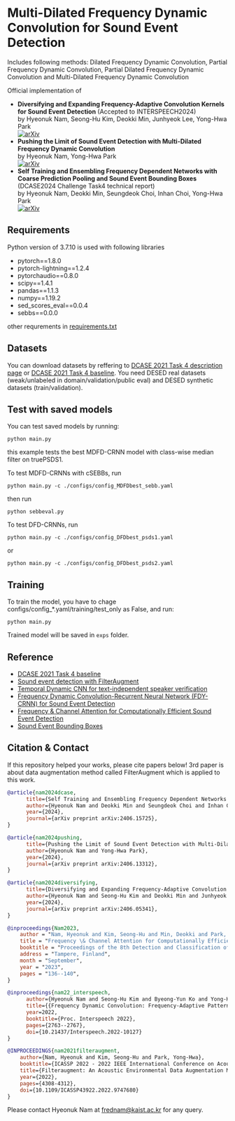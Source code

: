 # Multi-Dilated Frequency Dynamic Convolution for Sound Event Detection
Includes following methods: Dilated Frequency Dynamic Convolution, Partial Frequency Dynamic Convolution, Partial Dilated Frequency Dynamic Convolution and Multi-Dilated Frequency Dynamic Convolution

Official implementation of <br>
 - **Diversifying and Expanding Frequency-Adaptive Convolution Kernels for Sound Event Detection** (Accepted to INTERSPEECH2024) <br>
by Hyeonuk Nam, Seong-Hu Kim, Deokki Min, Junhyeok Lee, Yong-Hwa Park <br>
[![arXiv](https://img.shields.io/badge/arXiv-2406.05341-brightgreen)](https://arxiv.org/abs/2406.05341)<br>
 - **Pushing the Limit of Sound Event Detection with Multi-Dilated Frequency Dynamic Convolution** <br>
by Hyeonuk Nam, Yong-Hwa Park <br>
[![arXiv](https://img.shields.io/badge/arXiv-2406.13312-brightgreen)](https://arxiv.org/abs/2406.13312)<br>
 - **Self Training and Ensembling Frequency Dependent Networks with Coarse Prediction Pooling and Sound Event Bounding Boxes** (DCASE2024 Challenge Task4 technical report) <br>
by Hyeonuk Nam, Deokki Min, Seungdeok Choi, Inhan Choi, Yong-Hwa Park <br>
[![arXiv](https://img.shields.io/badge/arXiv-2406.15725-brightgreen)](https://arxiv.org/abs/2406.15725)<br>


## Requirements
Python version of 3.7.10 is used with following libraries
- pytorch==1.8.0
- pytorch-lightning==1.2.4
- pytorchaudio==0.8.0
- scipy==1.4.1
- pandas==1.1.3
- numpy==1.19.2
- sed_scores_eval==0.0.4
- sebbs==0.0.0

other requrements in [requirements.txt](./requirements.txt)


## Datasets
You can download datasets by reffering to [DCASE 2021 Task 4 description page](http://dcase.community/challenge2021/task-sound-event-detection-and-separation-in-domestic-environments) or [DCASE 2021 Task 4 baseline](https://github.com/DCASE-REPO/DESED_task). You need DESED real datasets (weak/unlabeled in domain/validation/public eval) and DESED synthetic datasets (train/validation).


## Test with saved models
You can test saved models by running:
```shell
python main.py
```
this example tests the best MDFD-CRNN model with class-wise median filter on truePSDS1.

To test MDFD-CRNNs with cSEBBs, run

```shell
python main.py -c ./configs/config_MDFDbest_sebb.yaml
```
then run
```shell
python sebbeval.py
```

To test DFD-CRNNs, run

```shell
python main.py -c ./configs/config_DFDbest_psds1.yaml
```
or
```shell
python main.py -c ./configs/config_DFDbest_psds2.yaml
```

## Training
To train the model, you have to chage configs/config_*.yaml/training/test_only as False, and run:
```shell
python main.py
```
Trained model will be saved in `exps` folder.

## Reference
- [DCASE 2021 Task 4 baseline](https://github.com/DCASE-REPO/DESED_task) <br>
- [Sound event detection with FilterAugment](https://github.com/frednam93/FilterAugSED) <br>
- [Temporal Dynamic CNN for text-independent speaker verification](https://https://github.com/shkim816/temporal_dynamic_cnn)
- [Frequency Dynamic Convolution-Recurrent Neural Network (FDY-CRNN) for Sound Event Detection](https://github.com/frednam93/FDY-SED)
- [Frequency & Channel Attention for Computationally Efficient Sound Event Detection](https://github.com/frednam93/lightSED)
- [Sound Event Bounding Boxes](https://github.com/merlresearch/sebbs)

## Citation & Contact
If this repository helped your works, please cite papers below! 3rd paper is about data augmentation method called FilterAugment which is applied to this work.
```bib
@article{nam2024dcase,
      title={Self Training and Ensembling Frequency Dependent Networks with Coarse Prediction Pooling and Sound Event Bounding Boxes}, 
      author={Hyeonuk Nam and Deokki Min and Seungdeok Choi and Inhan Choi and Yong-Hwa Park},
      year={2024},
      journal={arXiv preprint arXiv:2406.15725},
}

@article{nam2024pushing,
      title={Pushing the Limit of Sound Event Detection with Multi-Dilated Frequency Dynamic Convolution}, 
      author={Hyeonuk Nam and Yong-Hwa Park},
      year={2024},
      journal={arXiv preprint arXiv:2406.13312},
}

@article{nam2024diversifying,
      title={Diversifying and Expanding Frequency-Adaptive Convolution Kernels for Sound Event Detection}, 
      author={Hyeonuk Nam and Seong-Hu Kim and Deokki Min and Junhyeok Lee and Yong-Hwa Park},
      year={2024},
      journal={arXiv preprint arXiv:2406.05341},
}

@inproceedings{Nam2023,
    author = "Nam, Hyeonuk and Kim, Seong-Hu and Min, Deokki and Park, Yong-Hwa",
    title = "Frequency \& Channel Attention for Computationally Efficient Sound Event Detection",
    booktitle = "Proceedings of the 8th Detection and Classification of Acoustic Scenes and Events 2023 Workshop (DCASE2023)",
    address = "Tampere, Finland",
    month = "September",
    year = "2023",
    pages = "136--140",
}

@inproceedings{nam22_interspeech,
      author={Hyeonuk Nam and Seong-Hu Kim and Byeong-Yun Ko and Yong-Hwa Park},
      title={{Frequency Dynamic Convolution: Frequency-Adaptive Pattern Recognition for Sound Event Detection}},
      year=2022,
      booktitle={Proc. Interspeech 2022},
      pages={2763--2767},
      doi={10.21437/Interspeech.2022-10127}
}

@INPROCEEDINGS{nam2021filteraugment,
    author={Nam, Hyeonuk and Kim, Seong-Hu and Park, Yong-Hwa},
    booktitle={ICASSP 2022 - 2022 IEEE International Conference on Acoustics, Speech and Signal Processing (ICASSP)}, 
    title={Filteraugment: An Acoustic Environmental Data Augmentation Method}, 
    year={2022},
    pages={4308-4312},
    doi={10.1109/ICASSP43922.2022.9747680}
}
```
Please contact Hyeonuk Nam at frednam@kaist.ac.kr for any query.

